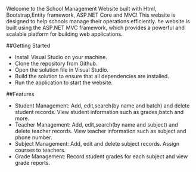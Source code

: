 Welcome to the School Management Website built with Html, <br>Bootstrap,Entity framework, ASP.NET Core and MVC!
This website is designed to help schools manage their operations efficiently.
he website is built using the ASP.NET MVC framework, which provides a powerful and scalable platform for building web applications.

##Getting Started
- Install Visual Studio on your machine.
- Clone the repository from Github.
- Open the solution file in Visual Studio.
- Build the solution to ensure that all dependencies are installed.
- Run the application to start the website.

##Features
- Student Management: Add, edit,search(by name and batch) and delete student records. View student information such as 
 grades,batch and more.</h5>
- Teacher Management: Add, edit,search(by name and subject) and delete teacher records. View teacher information such as subject and 
 phone number.
- Subject Management: Add, edit and delete subject records. Assign courses to teachers.
- Grade Management: Record student grades for each subject and view grade reports.
